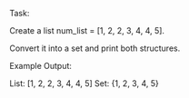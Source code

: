 Task:

Create a list num_list = [1, 2, 2, 3, 4, 4, 5].

Convert it into a set and print both structures.

Example Output:

List: [1, 2, 2, 3, 4, 4, 5]
Set: {1, 2, 3, 4, 5}